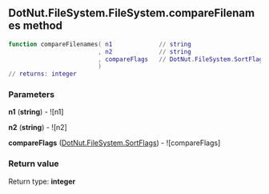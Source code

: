## DotNut.FileSystem.FileSystem.compareFilenames method


```lua
function compareFilenames( n1             // string
                         , n2             // string
                         , compareFlags   // DotNut.FileSystem.SortFlags
                         )
// returns: integer
```


### Parameters

**n1** (**string**) - ![n1]

**n2** (**string**) - ![n2]

**compareFlags** ([DotNut.FileSystem.SortFlags](../../../DotNut/FileSystem/SortFlags.md)) - ![compareFlags]

### Return value

Return type: **integer**

